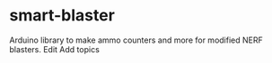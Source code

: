 # smart-blaster
Arduino library to make ammo counters and more for modified NERF blasters. Edit Add topics
